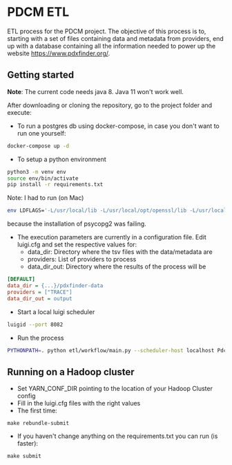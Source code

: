 # PDCM ETL

ETL process for the PDCM project.
The objective of this process is to, starting with a set of files containing data and metadata from providers, end up with a database containing all the information needed to power up the website https://www.pdxfinder.org/.


## Getting started
**Note**: The current code needs java 8. Java 11 won't work well.

After downloading or cloning the repository, go to the project folder and execute:

 - To run a postgres db using docker-compose, in case you don't want to run one yourself:
```sh
docker-compose up -d
```

 - To setup a python environment
```sh
python3 -m venv env
source env/bin/activate
pip install -r requirements.txt
```

Note: I had to run (on Mac)
```sh
env LDFLAGS='-L/usr/local/lib -L/usr/local/opt/openssl/lib -L/usr/local/opt/readline/lib' pip install psycopg2==2.8.6
```
because the installation of psycopg2 was failing.


 - The execution parameters are currently in a configuration file. Edit luigi.cfg and set the respective values for:
	 - data_dir: Directory where the tsv files with the data/metadata are
	 - providers: List of providers to process
	 - data_dir_out: Directory where the results of the process will be
```cfg
[DEFAULT]  
data_dir = {...}/pdxfinder-data  
providers = ["TRACE"]  
data_dir_out = output
```

- Start a local luigi scheduler
 ```sh
luigid --port 8082
```

- Run the process
```sh
PYTHONPATH=. python etl/workflow/main.py --scheduler-host localhost PdcmEtl
```

## Running on a Hadoop cluster

- Set YARN_CONF_DIR pointing to the location of your Hadoop Cluster config
- Fill in the luigi.cfg files with the right values
- The first time:
```
make rebundle-submit
```
- If you haven't change anything on the requirements.txt you can run (is faster):
```
make submit
```